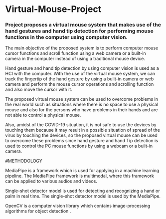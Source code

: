 # Virtual-Mouse-Project
### Project proposes a virtual mouse system that makes use of the hand gestures and hand tip detection for performing mouse functions in the computer using computer vision.

The main objective of the proposed system is to perform computer mouse cursor functions and scroll function using a web camera or a built-in camera in the computer instead of using a traditional mouse device.

Hand gesture and hand tip detection by using computer vision is used as a HCI with the computer. With the use of the virtual mouse system, we can track the fingertip of the hand gesture by using a built-in camera or web camera and perform the mouse cursor operations and scrolling function and also move the cursor with it.

The proposed virtual mouse system can be used to overcome problems in the real world such as situations where there is no space to use a physical mouse and also for the persons who have problems in their hands and are not able to control a physical mouse.

Also, amidst of the COVID-19 situation, it is not safe to use the devices by touching them because it may result in a possible situation of spread of the virus by touching the devices, so the proposed virtual mouse can be used to overcome these problems since hand gesture and hand Tip detection is used to control the PC mouse functions by using a webcam or a built-in camera.

#METHODOLOGY

MediaPipe is a framework which is used for applying in a machine learning pipeline. The MediaPipe framework is multimodal, where this framework can be applied to various audios and videos.

Single-shot detector model is used for detecting and recognizing a hand or palm in real time. The single-shot detector model is used by the MediaPipe.

OpenCV is a computer vision library which contains image-processing algorithms for object detection .
